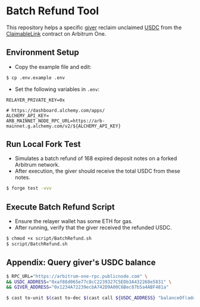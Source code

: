 # Batch Refund Tool

This repository helps a specific [giver](https://www.arbiscan.io/address/0x1234A72239ecbA742D9A00C6Bec87b5a4ABF481a) reclaim unclaimed [USDC](https://www.arbiscan.io/address/0xaf88d065e77c8cC2239327C5EDb3A432268e5831) from the [ClaimableLink](https://www.arbiscan.io/address/0x79EE808918cc91Cca19454206dc7027e4fa4A473) contract on Arbitrum One.

## Environment Setup

- Copy the example file and edit:

```bash
$ cp .env.example .env
```

- Set the following variables in `.env`:

```env
RELAYER_PRIVATE_KEY=0x

# https://dashboard.alchemy.com/apps/
ALCHEMY_API_KEY=
ARB_MAINNET_NODE_RPC_URL=https://arb-mainnet.g.alchemy.com/v2/${ALCHEMY_API_KEY}
```

## Run Local Fork Test

- Simulates a batch refund of 168 expired deposit notes on a forked Arbitrum network.
- After execution, the giver should receive the total USDC from these notes.

```bash
$ forge test -vvv
```

## Execute Batch Refund Script

- Ensure the relayer wallet has some ETH for gas.
- After running, verify that the giver received the refunded USDC.

```bash
$ chmod +x script/BatchRefund.sh
$ script/BatchRefund.sh
```

## Appendix: Query giver's USDC balance

```bash
$ RPC_URL="https://arbitrum-one-rpc.publicnode.com" \
&& USDC_ADDRESS="0xaf88d065e77c8cC2239327C5EDb3A432268e5831" \
&& GIVER_ADDRESS="0x1234A72239ecbA742D9A00C6Bec87b5a4ABF481a"

$ cast to-unit $(cast to-dec $(cast call ${USDC_ADDRESS} "balanceOf(address account)" ${GIVER_ADDRESS} --rpc-url ${RPC_URL})) $(cast call ${USDC_ADDRESS} "function decimals() public view returns (uint8)" --rpc-url ${RPC_URL})
```
